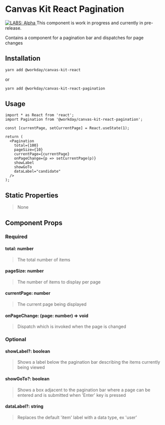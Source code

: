 # Canvas Kit React Pagination

<a href="https://github.com/Workday/canvas-kit/tree/master/modules/_labs/README.md">
  <img src="https://img.shields.io/badge/LABS-alpha-orange" alt="LABS: Alpha" />
</a>  This component is work in progress and currently in pre-release.

Contains a component for a pagination bar and dispatches for page changes

## Installation

```sh
yarn add @workday/canvas-kit-react
```

or

```sh
yarn add @workday/canvas-kit-react-pagination
```

## Usage

```tsx
import * as React from 'react';
import Pagination from '@workday/canvas-kit-react-pagination';

const [currentPage, setCurrentPage] = React.useState(1);

return (
  <Pagination
    total={100}
    pageSize={10}
    currentPage={currentPage}
    onPageChange={p => setCurrentPage(p)}
    showLabel
    showGoTo
    dataLabel="candidate"
  />
);
```

## Static Properties

> None

## Component Props

### Required

#### total: number

> The total number of items

#### pageSize: number

> The number of items to display per page

#### currentPage: number

> The current page being displayed

#### onPageChange: (page: number) => void

> Dispatch which is invoked when the page is changed

### Optional

#### showLabel?: boolean

> Shows a label below the pagination bar describing the items currently being viewed

#### showGoTo?: boolean

> Shows a box adjacent to the pagination bar where a page can be entered and is submitted when
> 'Enter' key is pressed

#### dataLabel?: string

> Replaces the default 'item' label with a data type, ex 'user'
